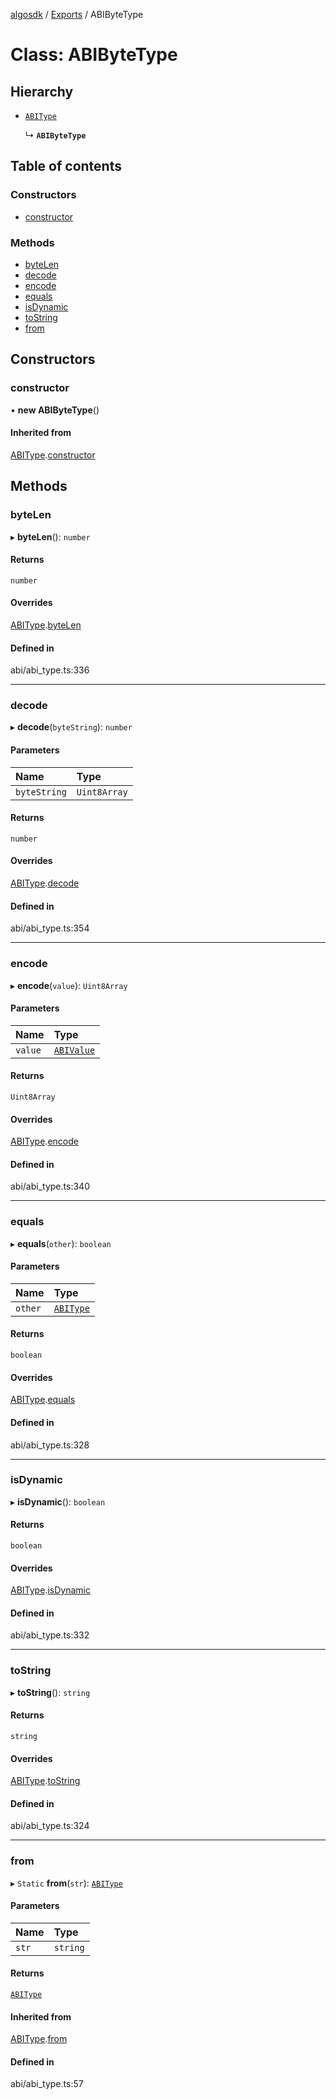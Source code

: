 [algosdk](../README.md) / [Exports](../modules.md) / ABIByteType

# Class: ABIByteType

## Hierarchy

- [`ABIType`](ABIType.md)

  ↳ **`ABIByteType`**

## Table of contents

### Constructors

- [constructor](ABIByteType.md#constructor)

### Methods

- [byteLen](ABIByteType.md#bytelen)
- [decode](ABIByteType.md#decode)
- [encode](ABIByteType.md#encode)
- [equals](ABIByteType.md#equals)
- [isDynamic](ABIByteType.md#isdynamic)
- [toString](ABIByteType.md#tostring)
- [from](ABIByteType.md#from)

## Constructors

### constructor

• **new ABIByteType**()

#### Inherited from

[ABIType](ABIType.md).[constructor](ABIType.md#constructor)

## Methods

### byteLen

▸ **byteLen**(): `number`

#### Returns

`number`

#### Overrides

[ABIType](ABIType.md).[byteLen](ABIType.md#bytelen)

#### Defined in

abi/abi_type.ts:336

___

### decode

▸ **decode**(`byteString`): `number`

#### Parameters

| Name | Type |
| :------ | :------ |
| `byteString` | `Uint8Array` |

#### Returns

`number`

#### Overrides

[ABIType](ABIType.md).[decode](ABIType.md#decode)

#### Defined in

abi/abi_type.ts:354

___

### encode

▸ **encode**(`value`): `Uint8Array`

#### Parameters

| Name | Type |
| :------ | :------ |
| `value` | [`ABIValue`](../modules.md#abivalue) |

#### Returns

`Uint8Array`

#### Overrides

[ABIType](ABIType.md).[encode](ABIType.md#encode)

#### Defined in

abi/abi_type.ts:340

___

### equals

▸ **equals**(`other`): `boolean`

#### Parameters

| Name | Type |
| :------ | :------ |
| `other` | [`ABIType`](ABIType.md) |

#### Returns

`boolean`

#### Overrides

[ABIType](ABIType.md).[equals](ABIType.md#equals)

#### Defined in

abi/abi_type.ts:328

___

### isDynamic

▸ **isDynamic**(): `boolean`

#### Returns

`boolean`

#### Overrides

[ABIType](ABIType.md).[isDynamic](ABIType.md#isdynamic)

#### Defined in

abi/abi_type.ts:332

___

### toString

▸ **toString**(): `string`

#### Returns

`string`

#### Overrides

[ABIType](ABIType.md).[toString](ABIType.md#tostring)

#### Defined in

abi/abi_type.ts:324

___

### from

▸ `Static` **from**(`str`): [`ABIType`](ABIType.md)

#### Parameters

| Name | Type |
| :------ | :------ |
| `str` | `string` |

#### Returns

[`ABIType`](ABIType.md)

#### Inherited from

[ABIType](ABIType.md).[from](ABIType.md#from)

#### Defined in

abi/abi_type.ts:57
